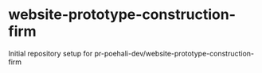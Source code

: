 # website-prototype-construction-firm

Initial repository setup for pr-poehali-dev/website-prototype-construction-firm